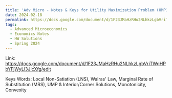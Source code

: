 ```yaml
---
title: 'Adv Micro - Notes & Keys for Utility Maximization Problem (UMP)'
date: 2024-02-18
permalink: https://docs.google.com/document/d/1F23JMaHzRHu2NLhkzLgbVriTWqHPbYFjWyLl3JIcXfg/edit/ #/posts/2012/08/blog-post-5/
tags:
  - Advanced Microeconomics
  - Economics Notes
  - HW Solutions
  - Spring 2024
---
```

Link:
https://docs.google.com/document/d/1F23JMaHzRHu2NLhkzLgbVriTWqHPbYFjWyLl3JIcXfg/edit

Keys Words:
Local Non-Satiation (LNS), Walras' Law, Marginal Rate of Substitution (MRS), UMP & Interior/Corner Solutions, Monotonicity, Convexity
